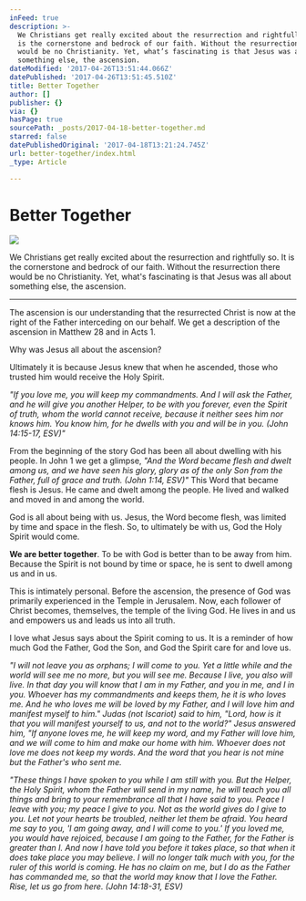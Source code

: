 ```yaml
---
inFeed: true
description: >-
  We Christians get really excited about the resurrection and rightfully so. It
  is the cornerstone and bedrock of our faith. Without the resurrection there
  would be no Christianity. Yet, what’s fascinating is that Jesus was all about
  something else, the ascension. 
dateModified: '2017-04-26T13:51:44.066Z'
datePublished: '2017-04-26T13:51:45.510Z'
title: Better Together
author: []
publisher: {}
via: {}
hasPage: true
sourcePath: _posts/2017-04-18-better-together.md
starred: false
datePublishedOriginal: '2017-04-18T13:21:24.745Z'
url: better-together/index.html
_type: Article

---
```

# Better Together
![](https://the-grid-user-content.s3-us-west-2.amazonaws.com/3f61cd9b-cd4c-4e0e-8832-5df4b6e7e751.jpg)

We Christians get really excited about the resurrection and rightfully so. It is the cornerstone and bedrock of our faith. Without the resurrection there would be no Christianity. Yet, what's fascinating is that Jesus was all about something else, the ascension. 

---

The ascension is our understanding that the resurrected Christ is now at the right of the Father interceding on our behalf. We get a description of the ascension in Matthew 28 and in Acts 1\. 

Why was Jesus all about the ascension? 

Ultimately it is because Jesus knew that when he ascended, those who trusted him would receive the Holy Spirit. 

_"If you love me, you will keep my commandments. And I will ask the Father, and he will give you another Helper, to be with you forever, even the Spirit of truth, whom the world cannot receive, because it neither sees him nor knows him. You know him, for he dwells with you and will be in you. (John 14:15-17, ESV)"_

From the beginning of the story God has been all about dwelling with his people. In John 1 we get a glimpse, _"And the Word became flesh and dwelt among us, and we have seen his glory, glory as of the only Son from the Father, full of grace and truth. (John 1:14, ESV)"_ This Word that became flesh is Jesus. He came and dwelt among the people. He lived and walked and moved in and among the world. 

God is all about being with us. Jesus, the Word become flesh, was limited by time and space in the flesh. So, to ultimately be with us, God the Holy Spirit would come. 

**We are better together**. To be with God is better than to be away from him. Because the Spirit is not bound by time or space, he is sent to dwell among us and in us. 

This is intimately personal. Before the ascension, the presence of God was primarily experienced in the Temple in Jerusalem. Now, each follower of Christ becomes, themselves, the temple of the living God. He lives in and us and empowers us and leads us into all truth. 

I love what Jesus says about the Spirit coming to us. It is a reminder of how much God the Father, God the Son, and God the Spirit care for and love us. 

_"I will not leave you as orphans; I will come to you. Yet a little while and the world will see me no more, but you will see me. Because I live, you also will live. In that day you will know that I am in my Father, and you in me, and I in you. Whoever has my commandments and keeps them, he it is who loves me. And he who loves me will be loved by my Father, and I will love him and manifest myself to him." Judas (not Iscariot) said to him, "Lord, how is it that you will manifest yourself to us, and not to the world?" Jesus answered him, "If anyone loves me, he will keep my word, and my Father will love him, and we will come to him and make our home with him. Whoever does not love me does not keep my words. And the word that you hear is not mine but the Father's who sent me._

_"These things I have spoken to you while I am still with you. But the Helper, the Holy Spirit, whom the Father will send in my name, he will teach you all things and bring to your remembrance all that I have said to you. Peace I leave with you; my peace I give to you. Not as the world gives do I give to you. Let not your hearts be troubled, neither let them be afraid. You heard me say to you, 'I am going away, and I will come to you.' If you loved me, you would have rejoiced, because I am going to the Father, for the Father is greater than I. And now I have told you before it takes place, so that when it does take place you may believe. I will no longer talk much with you, for the ruler of this world is coming. He has no claim on me, but I do as the Father has commanded me, so that the world may know that I love the Father. Rise, let us go from here. (John 14:18-31, ESV)_